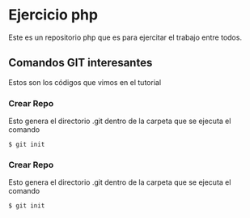 # Ejercicio php
Este es un repositorio php que es para ejercitar el trabajo entre todos.

## Comandos GIT interesantes
Estos son los códigos que vimos en el tutorial

### Crear Repo
Esto genera el directorio .git dentro de la carpeta que se ejecuta el comando
```
$ git init
```
### Crear Repo
Esto genera el directorio .git dentro de la carpeta que se ejecuta el comando
```
$ git init
```
